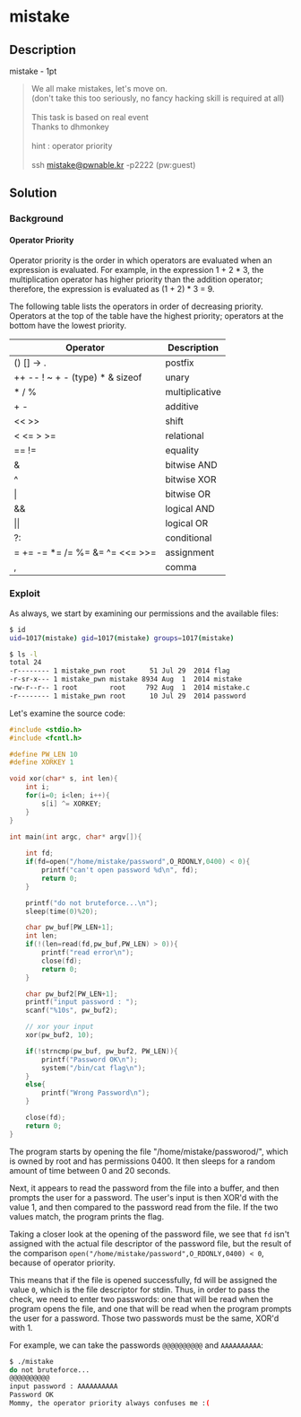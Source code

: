 # mistake

## Description

mistake - 1pt

>We all make mistakes, let's move on. <br>
>(don't take this too seriously, no fancy hacking skill is required at all) <br> <br>
>This task is based on real event <br>
>Thanks to dhmonkey <br> <br>
>hint : operator priority <br> <br>
>ssh mistake@pwnable.kr -p2222 (pw:guest)


## Solution

### Background

#### Operator Priority

Operator priority is the order in which operators are evaluated when an expression is evaluated. For example, in the expression 1 + 2 * 3, the multiplication operator has higher priority than the addition operator; therefore, the expression is evaluated as (1 + 2) * 3 = 9.

The following table lists the operators in order of decreasing priority. Operators at the top of the table have the highest priority; operators at the bottom have the lowest priority.

| Operator | Description |
|----------|-------------|
| () [] -> . | postfix |
| ++ -- ! ~ + - (type) * & sizeof | unary |
| * / % | multiplicative |
| + - | additive |
| << >> | shift |
| < <= > >= | relational |
| == != | equality |
| & | bitwise AND |
| ^ | bitwise XOR |
| \| | bitwise OR |
| && | logical AND |
| \|\| | logical OR |
| ?: | conditional |
| = += -= *= /= %= &= ^= <<= >>= | assignment |
| , | comma |


### Exploit

As always, we start by examining our permissions and the available files:

```bash
$ id
uid=1017(mistake) gid=1017(mistake) groups=1017(mistake)
```

```bash
$ ls -l
total 24
-r-------- 1 mistake_pwn root      51 Jul 29  2014 flag
-r-sr-x--- 1 mistake_pwn mistake 8934 Aug  1  2014 mistake
-rw-r--r-- 1 root        root     792 Aug  1  2014 mistake.c
-r-------- 1 mistake_pwn root      10 Jul 29  2014 password
```

Let's examine the source code:

```c
#include <stdio.h>
#include <fcntl.h>

#define PW_LEN 10
#define XORKEY 1

void xor(char* s, int len){
	int i;
	for(i=0; i<len; i++){
		s[i] ^= XORKEY;
	}
}

int main(int argc, char* argv[]){
	
	int fd;
	if(fd=open("/home/mistake/password",O_RDONLY,0400) < 0){
		printf("can't open password %d\n", fd);
		return 0;
	}

	printf("do not bruteforce...\n");
	sleep(time(0)%20);

	char pw_buf[PW_LEN+1];
	int len;
	if(!(len=read(fd,pw_buf,PW_LEN) > 0)){
		printf("read error\n");
		close(fd);
		return 0;		
	}

	char pw_buf2[PW_LEN+1];
	printf("input password : ");
	scanf("%10s", pw_buf2);

	// xor your input
	xor(pw_buf2, 10);

	if(!strncmp(pw_buf, pw_buf2, PW_LEN)){
		printf("Password OK\n");
		system("/bin/cat flag\n");
	}
	else{
		printf("Wrong Password\n");
	}

	close(fd);
	return 0;
}
```

The program starts by opening the file "/home/mistake/passworod/", which is owned by root and has permissions 0400. It then sleeps for a random amount of time between 0 and 20 seconds.

Next, it appears to read the password from the file into a buffer, and then prompts the user for a password. The user's input is then XOR'd with the value 1, and then compared to the password read from the file. If the two values match, the program prints the flag.

Taking a closer look at the opening of the password file, we see that `fd` isn't assigned with the actual file descriptor of the password file, but the result of the comparison `open("/home/mistake/password",O_RDONLY,0400) < 0`, because of operator priority. 

This means that if the file is opened successfully, fd will be assigned the value `0`, which is the file descriptor for stdin. Thus, in order to pass the check, we need to enter two passwords: one that will be read when the program opens the file, and one that will be read when the program prompts the user for a password. Those two passwords must be the same, XOR'd with 1.

For example, we can take the passwords `@@@@@@@@@@` and `AAAAAAAAAA`:

```bash
$ ./mistake
do not bruteforce...
@@@@@@@@@@
input password : AAAAAAAAAA
Password OK
Mommy, the operator priority always confuses me :(
```